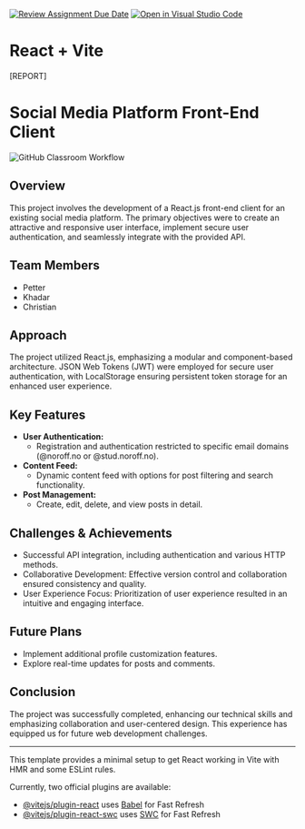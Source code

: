 [![Review Assignment Due Date](https://classroom.github.com/assets/deadline-readme-button-24ddc0f5d75046c5622901739e7c5dd533143b0c8e959d652212380cedb1ea36.svg)](https://classroom.github.com/a/8ndPp79U)
[![Open in Visual Studio Code](https://classroom.github.com/assets/open-in-vscode-718a45dd9cf7e7f842a935f5ebbe5719a5e09af4491e668f4dbf3b35d5cca122.svg)](https://classroom.github.com/online_ide?assignment_repo_id=12281634&assignment_repo_type=AssignmentRepo)
# React + Vite

[REPORT]
# Social Media Platform Front-End Client

![GitHub Classroom Workflow](https://github.com/AliNough/fed2-js2-course-assignement-oslo-mimir-testing/actions/workflows/classroom.yml/badge.svg)

## Overview
This project involves the development of a React.js front-end client for an existing social media platform. The primary objectives were to create an attractive and responsive user interface, implement secure user authentication, and seamlessly integrate with the provided API.

## Team Members
- Petter
- Khadar
- Christian

## Approach
The project utilized React.js, emphasizing a modular and component-based architecture. JSON Web Tokens (JWT) were employed for secure user authentication, with LocalStorage ensuring persistent token storage for an enhanced user experience.

## Key Features
- **User Authentication:**
  - Registration and authentication restricted to specific email domains (@noroff.no or @stud.noroff.no).
- **Content Feed:**
  - Dynamic content feed with options for post filtering and search functionality.
- **Post Management:**
  - Create, edit, delete, and view posts in detail.

## Challenges & Achievements
- Successful API integration, including authentication and various HTTP methods.
- Collaborative Development: Effective version control and collaboration ensured consistency and quality.
- User Experience Focus: Prioritization of user experience resulted in an intuitive and engaging interface.

## Future Plans
- Implement additional profile customization features.
- Explore real-time updates for posts and comments.

## Conclusion
The project was successfully completed, enhancing our technical skills and emphasizing collaboration and user-centered design. This experience has equipped us for future web development challenges.

---

This template provides a minimal setup to get React working in Vite with HMR and some ESLint rules.

Currently, two official plugins are available:

- [@vitejs/plugin-react](https://github.com/vitejs/vite-plugin-react/blob/main/packages/plugin-react/README.md) uses [Babel](https://babeljs.io/) for Fast Refresh
- [@vitejs/plugin-react-swc](https://github.com/vitejs/vite-plugin-react-swc) uses [SWC](https://swc.rs/) for Fast Refresh
